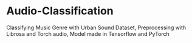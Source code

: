 # Audio-Classification
Classifying Music Genre with Urban Sound Dataset, Preprocessing with Librosa and Torch audio, Model made in Tensorflow and PyTorch
